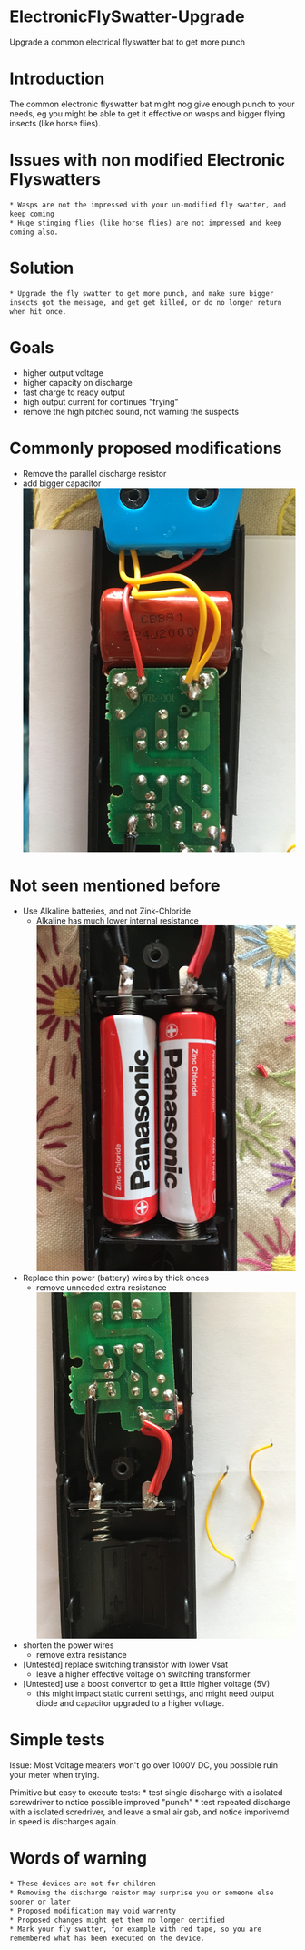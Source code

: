 # ElectronicFlySwatter-Upgrade
Upgrade a common electrical flyswatter bat to get more punch

# Introduction

The common electronic flyswatter bat might nog give enough punch to your needs, eg you might be able to get it effective on wasps and bigger flying insects (like horse flies).

# Issues with non modified Electronic Flyswatters

    * Wasps are not the impressed with your un-modified fly swatter, and keep coming
    * Huge stinging flies (like horse flies) are not impressed and keep coming also.

# Solution

    * Upgrade the fly swatter to get more punch, and make sure bigger insects got the message, and get get killed, or do no longer return when hit once.

# Goals 

* higher output voltage
* higher capacity on discharge
* fast charge to ready output
* high output current for continues "frying"
* remove the high pitched sound, not warning the suspects

# Commonly proposed modifications

* Remove the parallel discharge resistor
* add bigger capacitor 
   !["Adding bigger and better capacitor"](pictures/IMG_9746.JPG "IMG_9746.JPG")

# Not seen mentioned before

* Use Alkaline batteries, and not Zink-Chloride
    * Alkaline has much lower internal resistance
     !["Undesired Zink Cloride batteries"](pictures/IMG_9744.JPG "IMG_9744.JPG")
* Replace thin power (battery) wires by thick onces
    * remove unneeded extra resistance
    !["Thicker power wires"](pictures/IMG_9747.JPG "IMG_9747.JPG")
* shorten the power wires
    * remove extra resistance
* [Untested] replace switching transistor with lower Vsat
    * leave a higher effective voltage on switching transformer
* [Untested] use a boost convertor to get a little higher voltage (5V)
    * this might impact static current settings, and might need output diode and capacitor upgraded to a higher voltage.

# Simple tests

Issue: Most Voltage meaters won't go over 1000V DC, you possible ruin your meter when trying.

Primitive but easy to execute tests:
    * test single discharge with a isolated screwdriver to notice possible improved "punch"
    * test repeated discharge with a isolated scredriver, and leave a smal air gab, and notice imporivemd in speed is discharges again.

# Words of warning

    * These devices are not for children
    * Removing the discharge reistor may surprise you or someone else sooner or later
    * Proposed modification may void warrenty
    * Proposed changes might get them no longer certified
    * Mark your fly swatter, for example with red tape, so you are remembered what has been executed on the device.


